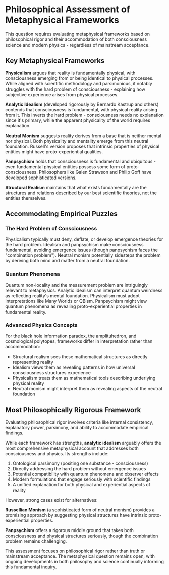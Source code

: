 # Philosophical Assessment of Metaphysical Frameworks

This question requires evaluating metaphysical frameworks based on philosophical rigor and their accommodation of both consciousness science and modern physics - regardless of mainstream acceptance.

## Key Metaphysical Frameworks

**Physicalism** argues that reality is fundamentally physical, with consciousness emerging from or being identical to physical processes. While aligned with scientific methodology and parsimonious, it notably struggles with the hard problem of consciousness - explaining how subjective experience arises from physical processes.

**Analytic Idealism** (developed rigorously by Bernardo Kastrup and others) contends that consciousness is fundamental, with physical reality arising from it. This inverts the hard problem - consciousness needs no explanation since it's primary, while the apparent physicality of the world requires explanation.

**Neutral Monism** suggests reality derives from a base that is neither mental nor physical. Both physicality and mentality emerge from this neutral foundation. Russell's version proposes that intrinsic properties of physical entities might have proto-experiential qualities.

**Panpsychism** holds that consciousness is fundamental and ubiquitous - even fundamental physical entities possess some form of proto-consciousness. Philosophers like Galen Strawson and Philip Goff have developed sophisticated versions.

**Structural Realism** maintains that what exists fundamentally are the structures and relations described by our best scientific theories, not the entities themselves.

## Accommodating Empirical Puzzles

### The Hard Problem of Consciousness

Physicalism typically must deny, deflate, or develop emergence theories for the hard problem. Idealism and panpsychism make consciousness fundamental, avoiding emergence issues (though panpsychism faces the "combination problem"). Neutral monism potentially sidesteps the problem by deriving both mind and matter from a neutral foundation.

### Quantum Phenomena

Quantum non-locality and the measurement problem are intriguingly relevant to metaphysics. Analytic idealism can interpret quantum weirdness as reflecting reality's mental foundation. Physicalism must adopt interpretations like Many Worlds or QBism. Panpsychism might view quantum phenomena as revealing proto-experiential properties in fundamental reality.

### Advanced Physics Concepts

For the black hole information paradox, the amplituhedron, and cosmological polytopes, frameworks differ in interpretation rather than accommodation:

- Structural realism sees these mathematical structures as directly representing reality
- Idealism views them as revealing patterns in how universal consciousness structures experience
- Physicalism treats them as mathematical tools describing underlying physical reality
- Neutral monism might interpret them as revealing aspects of the neutral foundation

## Most Philosophically Rigorous Framework

Evaluating philosophical rigor involves criteria like internal consistency, explanatory power, parsimony, and ability to accommodate empirical findings.

While each framework has strengths, **analytic idealism** arguably offers the most comprehensive metaphysical account that addresses both consciousness and physics. Its strengths include:

1. Ontological parsimony (positing one substance - consciousness)
2. Directly addressing the hard problem without emergence issues
3. Potential compatibility with quantum phenomena and observer effects
4. Modern formulations that engage seriously with scientific findings
5. A unified explanation for both physical and experiential aspects of reality

However, strong cases exist for alternatives:

**Russellian Monism** (a sophisticated form of neutral monism) provides a promising approach by suggesting physical structures have intrinsic proto-experiential properties.

**Panpsychism** offers a rigorous middle ground that takes both consciousness and physical structures seriously, though the combination problem remains challenging.

This assessment focuses on philosophical rigor rather than truth or mainstream acceptance. The metaphysical question remains open, with ongoing developments in both philosophy and science continually informing this fundamental inquiry.